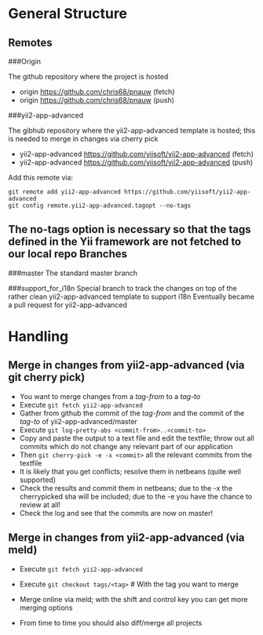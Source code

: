 General Structure
=================

Remotes
-------

###Origin

The github repository where the project is hosted

 * origin	https://github.com/chris68/pnauw (fetch)
 * origin	https://github.com/chris68/pnauw (push)

###yii2-app-advanced

The gibhub repository where the yii2-app-advanced template is hosted; this is needed to merge in changes via cherry pick

 * yii2-app-advanced	https://github.com/yiisoft/yii2-app-advanced (fetch)
 * yii2-app-advanced	https://github.com/yiisoft/yii2-app-advanced (push)

Add this remote via:
```
git remote add yii2-app-advanced https://github.com/yiisoft/yii2-app-advanced
git config remote.yii2-app-advanced.tagopt --no-tags
```
The no-tags option is necessary so that the tags defined in the Yii framework are not fetched to our local repo
Branches
--------

###master
The standard master branch

###support_for_i18n
Special branch to track the changes on top of the rather clean yii2-app-advanced template to support i18n
Eventually became a pull request for yii2-app-advanced

Handling
========

Merge in changes from yii2-app-advanced (via git cherry pick)
---------------------------------------

 * You want to merge changes from a *tag-from* to a *tag-to*
 * Execute `git fetch yii2-app-advanced`
 * Gather from github the commit of the *tag-from* and the commit of the *tag-to* of yii2-app-advanced/master
 * Execute `git log-pretty-abs <commit-from>..<commit-to>`
 * Copy and paste the output to a text file and edit the textfile; throw out all commits which do not change any relevant part of our application
 * Then `git cherry-pick -e -x <commit>` all the relevant commits from the textfile
 * It is likely that you get conflicts; resolve them in netbeans (quite well supported)
 * Check the results and commit them in netbeans; due to the -x the cherrypicked sha will be included; due to the -e you have the chance to review at all!
 * Check the log and see that the commits are now on master!

Merge in changes from yii2-app-advanced (via meld)
---------------------------------------

 * Execute `git fetch yii2-app-advanced`
 * Execute `git checkout tags/<tag>` # With the tag you want to merge
 * Merge online via meld; with the shift and control key you can get more merging options

 * From time to time you should also diff/merge all projects
